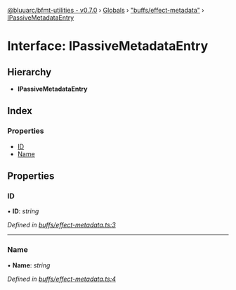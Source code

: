 [@bluuarc/bfmt-utilities - v0.7.0](../README.md) › [Globals](../globals.md) › ["buffs/effect-metadata"](../modules/_buffs_effect_metadata_.md) › [IPassiveMetadataEntry](_buffs_effect_metadata_.ipassivemetadataentry.md)

# Interface: IPassiveMetadataEntry

## Hierarchy

* **IPassiveMetadataEntry**

## Index

### Properties

* [ID](_buffs_effect_metadata_.ipassivemetadataentry.md#id)
* [Name](_buffs_effect_metadata_.ipassivemetadataentry.md#name)

## Properties

###  ID

• **ID**: *string*

*Defined in [buffs/effect-metadata.ts:3](https://github.com/BluuArc/bfmt-utilities/blob/master/src/buffs/effect-metadata.ts#L3)*

___

###  Name

• **Name**: *string*

*Defined in [buffs/effect-metadata.ts:4](https://github.com/BluuArc/bfmt-utilities/blob/master/src/buffs/effect-metadata.ts#L4)*
